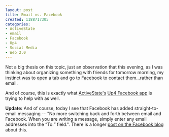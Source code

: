 ```yaml
--- 
layout: post
title: Email vs. Facebook
created: 1188717305
categories: 
- ActiveState
- email
- Facebook
- Up4
- Social Media
- Web 2.0
---
```

<p>Not a big thesis on this topic, just an observation that this evening, as I was thinking about organizing something with friends for tomorrow morning, my instinct was to open a tab and go to Facebook to contact them...rather than email.</p>

<p>And of course, this is exactly what <a href="http://www.activestate.com">ActiveState's</a> <a href="http://apps.facebook.com/your-upfors">Up4 Facebook app</a> is trying to help with as well.</p>

<p><strong>Update:</strong> And of course, today I see that Facebook has added straight-to-email messaging -- "No more switching back and forth between email and Facebook. When you are writing a message, simply enter any email addresses into the “To:” field.". There is a longer <a href="http://blog.facebook.com/blog.php?post=5344177130">post on the Facebook blog</a> about this.</p>
